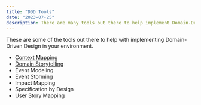 ```yaml
---
title: "DDD Tools"
date: "2023-07-25"
description: There are many tools out there to help implement Domain-Driven Design.
---
```


These are some of the tools out there to help with implementing Domain-Driven Design in your environment.

- [Context Mapping](./context-mapping.md)
- [Domain Storytelling](./domain-storytelling.md)
- Event Modeling
- Event Storming
- Impact Mapping
- Specification by Design
- User Story Mapping